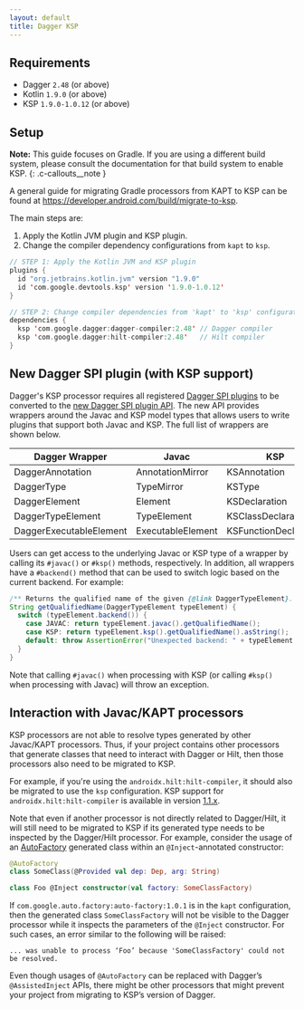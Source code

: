 ```yaml
---
layout: default
title: Dagger KSP
---
```


## Requirements

  * Dagger `2.48` (or above)
  * Kotlin `1.9.0` (or above)
  * KSP `1.9.0-1.0.12` (or above)

## Setup

**Note:** This guide focuses on Gradle. If you are using a different build
system, please consult the documentation for that build system to enable KSP.
{: .c-callouts__note }

A general guide for migrating Gradle processors from KAPT to KSP can be found at
https://developer.android.com/build/migrate-to-ksp.

The main steps are:

  1. Apply the Kotlin JVM plugin and KSP plugin.
  2. Change the compiler dependency configurations from `kapt` to `ksp`.

```kotlin
// STEP 1: Apply the Kotlin JVM and KSP plugin
plugins {
  id "org.jetbrains.kotlin.jvm" version "1.9.0"
  id 'com.google.devtools.ksp' version '1.9.0-1.0.12'
}

// STEP 2: Change compiler dependencies from 'kapt' to 'ksp' configuration.
dependencies {
  ksp 'com.google.dagger:dagger-compiler:2.48' // Dagger compiler
  ksp 'com.google.dagger:hilt-compiler:2.48'   // Hilt compiler
}
```

## New Dagger SPI plugin (with KSP support)

Dagger's KSP processor requires all registered
[Dagger SPI plugins](https://dagger.dev/dev-guide/spi) to be converted to the
[new Dagger SPI plugin API](https://dagger.dev/api/latest/dagger/spi/model/package-summary.html).
The new API provides wrappers around the Javac and KSP model types that allows
users to write plugins that support both Javac and KSP. The full list of
wrappers are shown below.

Dagger Wrapper          | Javac             | KSP
----------------------- | ----------------- | ------------
DaggerAnnotation        | AnnotationMirror  | KSAnnotation
DaggerType              | TypeMirror        | KSType
DaggerElement           | Element           | KSDeclaration
DaggerTypeElement       | TypeElement       | KSClassDeclaration
DaggerExecutableElement | ExecutableElement | KSFunctionDeclaration

Users can get access to the underlying Javac or KSP type of a wrapper by calling
its `#javac()` or `#ksp()` methods, respectively. In addition, all wrappers have
a `#backend()` method that can be used to switch logic based on the current
backend. For example:

```java
/** Returns the qualified name of the given {@link DaggerTypeElement}. */
String getQualifiedName(DaggerTypeElement typeElement) {
  switch (typeElement.backend()) {
    case JAVAC: return typeElement.javac().getQualifiedName();
    case KSP: return typeElement.ksp().getQualifiedName().asString();
    default: throw AssertionError("Unexpected backend: " + typeElement.backend());
  }
}
```

Note that calling `#javac()` when processing with KSP (or calling `#ksp()` when
processing with Javac) will throw an exception.

## Interaction with Javac/KAPT processors

KSP processors are not able to resolve types generated by other Javac/KAPT
processors. Thus, if your project contains other processors that generate
classes that need to interact with Dagger or Hilt, then those processors also
need to be migrated to KSP.

For example, if you're using the `androidx.hilt:hilt-compiler`, it should also
be migrated to use the `ksp` configuration. KSP support for
`androidx.hilt:hilt-compiler` is available in version
[1.1.x](https://developer.android.com/jetpack/androidx/releases/hilt#1.1.0-alpha01).

Note that even if another processor is not directly related to Dagger/Hilt, it
will still need to be migrated to KSP if its generated type needs to be
inspected by the Dagger/Hilt processor. For example, consider the usage of an
[AutoFactory](https://github.com/google/auto/tree/main/factory) generated class
within an `@Inject`-annotated constructor:

```kotlin
@AutoFactory
class SomeClass(@Provided val dep: Dep, arg: String)

class Foo @Inject constructor(val factory: SomeClassFactory)
```

If `com.google.auto.factory:auto-factory:1.0.1` is in the `kapt` configuration,
then the generated class `SomeClassFactory` will not be visible to the Dagger
processor while it inspects the parameters of the `@Inject` constructor. For
such cases, an error similar to the following will be raised:

```
... was unable to process ‘Foo’ because 'SomeClassFactory' could not be resolved.
```

Even though usages of `@AutoFactory` can be replaced with Dagger’s
`@AssistedInject` APIs, there might be other processors that might prevent your
project from migrating to KSP’s version of Dagger.

